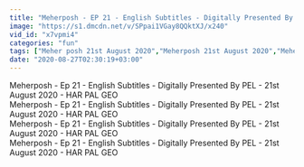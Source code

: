 ```yaml
---
title: "Meherposh - EP 21 - English Subtitles - Digitally Presented By PEL - 21st August 2020 - HAR PAL GEO"
image: "https://s1.dmcdn.net/v/SPpai1VGay8QQktXJ/x240"
vid_id: "x7vpmi4"
categories: "fun"
tags: ["Meher posh 21st August 2020","Meherposh 21st August 2020","Meherposh - Ep 21"]
date: "2020-08-27T02:30:19+03:00"
---
```

Meherposh - Ep 21 - English Subtitles - Digitally Presented By PEL - 21st August 2020 - HAR PAL GEO  <br>Meherposh - Ep 21 - English Subtitles - Digitally Presented By PEL - 21st August 2020 - HAR PAL GEO  <br>Meherposh - Ep 21 - English Subtitles - Digitally Presented By PEL - 21st August 2020 - HAR PAL GEO  <br>Meherposh - Ep 21 - English Subtitles - Digitally Presented By PEL - 21st August 2020 - HAR PAL GEO
